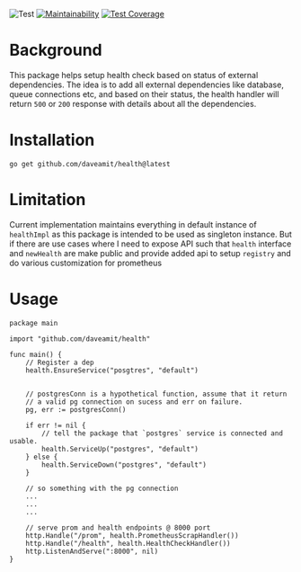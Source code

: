 ![Test](https://github.com/daveamit/health/actions/workflows/test.yml/badge.svg) [![Maintainability](https://api.codeclimate.com/v1/badges/83fa3928547dc2f40b12/maintainability)](https://codeclimate.com/github/daveamit/health/maintainability) [![Test Coverage](https://api.codeclimate.com/v1/badges/83fa3928547dc2f40b12/test_coverage)](https://codeclimate.com/github/daveamit/health/test_coverage)

# Background
This package helps setup health check based on status of external dependencies. The idea is to add all external dependencies like database, queue connections etc, and based on their status, the health handler will return `500` or `200` response with details about all the dependencies.

# Installation

```shell
go get github.com/daveamit/health@latest
```

# Limitation
Current implementation maintains everything in default instance of `healthImpl` as this package is intended to be used as singleton instance. But if there are use cases where I need to expose API such that `health` interface and `newHealth` are make public and provide added api to setup `registry` and do various customization for prometheus

# Usage

```golang
package main

import "github.com/daveamit/health"

func main() {
    // Register a dep
    health.EnsureService("posgtres", "default")


    // postgresConn is a hypothetical function, assume that it return
    // a valid pg connection on sucess and err on failure.
    pg, err := postgresConn()

    if err != nil {
        // tell the package that `postgres` service is connected and usable.
        health.ServiceUp("postgres", "default")
    } else {
        health.ServiceDown("postgres", "default")
    }

    // so something with the pg connection
    ...
    ...
    ...

    // serve prom and health endpoints @ 8000 port
    http.Handle("/prom", health.PrometheusScrapHandler())
    http.Handle("/health", health.HealthCheckHandler())
    http.ListenAndServe(":8000", nil)
}
```

